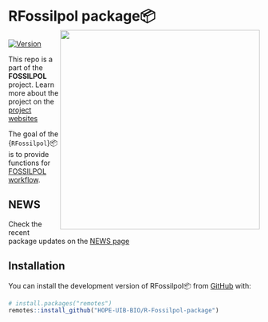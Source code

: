 # RFossilpol package:package:<img src="https://hope-uib-bio.github.io/FOSSILPOL-website/figures/Logo%20FOSSILPOL%20big%20-%20600ppi.png" align="right" width="400" />

<!-- badges: start -->
[![Version](https://img.shields.io/github/v/release/HOPE-UIB-BIO/R-Fossilpol-package?label=Version&logo=github)](https://github.com/HOPE-UIB-BIO/R-Fossilpol-package/releases)
<!-- badges: end -->

This repo is a part of the **FOSSILPOL** project. Learn more about the project on the [project websites](https://hope-uib-bio.github.io/FOSSILPOL-website/)

The goal of the {`RFossilpol`}:package: is to provide functions for [FOSSILPOL workflow](https://github.com/HOPE-UIB-BIO/FOSSILPOL-workflow).

## NEWS

Check the recent package updates on the [NEWS page](https://github.com/HOPE-UIB-BIO/R-Fossilpol-package/blob/main/NEWS.md)

## Installation

You can install the development version of RFossilpol:package: from [GitHub](https://github.com/) with:

``` r
# install.packages("remotes")
remotes::install_github("HOPE-UIB-BIO/R-Fossilpol-package")
```
